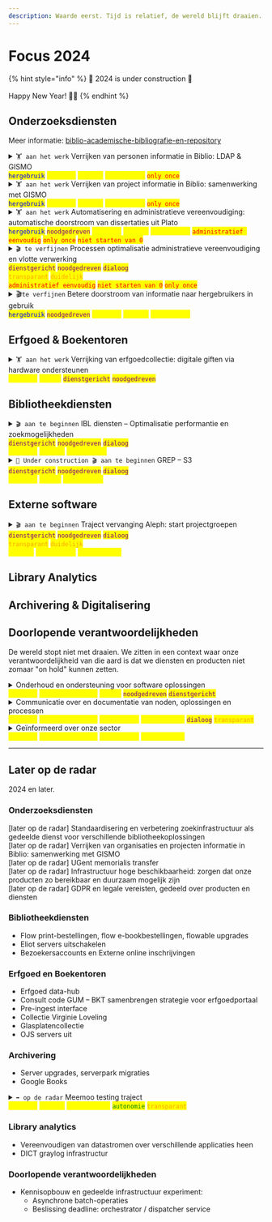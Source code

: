 ```yaml
---
description: Waarde eerst. Tijd is relatief, de wereld blijft draaien.
---
```


# Focus 2024

{% hint style="info" %}
🚧 2024 is under construction 🚧\
\
Happy New Year! 🥳🥂
{% endhint %}

## Onderzoeksdiensten

Meer informatie: [biblio-academische-bibliografie-en-repository](../../producten-en-diensten/biblio-academische-bibliografie-en-repository/ "mention")

<details>

<summary><code>🏋️ aan het werk</code> Verrijken van personen informatie in Biblio: LDAP &#x26; GISMO<br><mark style="color:blue;"><code>hergebruik</code></mark>  <mark style="color:yellow;"><code>duurzaam</code></mark>  <mark style="color:yellow;"><code>gedeeld</code></mark>  <mark style="color:yellow;"><code>standaarden</code></mark>  <mark style="color:red;"><code>only once</code></mark></summary>

Momenteel houden verschillende producten binnen de UGent data bij over personen om hun diensten vlot aan te bieden. GISMO en LDAP zijn hier twee voorbeelden. We integereren met de systemen van LDAP om data van hen te consumeren, zodat we de informatie effectiever en efficienter kunnen delen en beheren. Wij wisselen op onze beurt ook nodige informatie uit aan GISMO.\
\
Deze manier van uitwisselen kan later ook hergebruikt worden in andere systemen (vb. vervanger Aleph).\
\
[https://github.com/ugent-library/biblio-backoffice/milestone/13](https://github.com/ugent-library/biblio-backoffice/milestone/13)\
[https://github.com/ugent-library/people-service/issues](https://github.com/ugent-library/people-service/issues)

</details>

<details>

<summary><code>🏋️ aan het werk</code> Verrijken van project informatie in Biblio: samenwerking met GISMO<br><mark style="color:blue;"><code>hergebruik</code></mark>  <mark style="color:yellow;"><code>duurzaam</code></mark>  <mark style="color:yellow;"><code>gedeeld</code></mark>  <mark style="color:yellow;"><code>standaarden</code></mark>  <mark style="color:red;"><code>only once</code></mark></summary>

Momenteel houden verschillende producten binnen de UGent data bij over projecten om hun diensten vlot aan te bieden. We integereren met de systemen van GISMO om data van hen te consumeren, zodat we de informatie effectiever en efficienter kunnen delen en beheren. Wij wisselen op onze beurt ook nodige informatie uit aan GISMO.\
\
[https://github.com/ugent-library/biblio-backoffice/milestone/13](https://github.com/ugent-library/biblio-backoffice/milestone/13)\
[https://github.com/ugent-library/people-service/issues](https://github.com/ugent-library/people-service/issues)

</details>

<details>

<summary><code>🏋️ aan het werk</code> Automatisering en administratieve vereenvoudiging: automatische doorstroom van dissertaties uit Plato<br><mark style="color:blue;"><code>hergebruik</code></mark>  <mark style="color:purple;"><code>noodgedreven</code></mark>  <mark style="color:yellow;"><code>duurzaam</code></mark>  <mark style="color:yellow;"><code>gedeeld</code></mark>  <mark style="color:yellow;"><code>standaarden</code></mark>    <mark style="color:red;"><code>administratief eenvoudig</code></mark>  <mark style="color:red;"><code>only once</code></mark>   <mark style="color:red;"><code>niet starten van 0</code></mark></summary>

Plato verzamelt, net zoals Biblio, dissertaties. Het delen van die informatie gebeurt nu echter manueel door leden van de Boekentoren, onderzoeksmedewerkers of wordt gewoon manueel ingegeven. Hier gebeurt enorm veel dubbel werk.\
\
Plato is de eerste case die we gebruiken. We willen dit ook graag toepassen op andere diensten.\
\
Fase 1: designfase + design testfase (afgerond)\
Fase 2: eerste klikbare prototype + prototype testfase (bijna afgerond)\
Fase 3: eerst werkende prototype (aan te starten)\
Fase 4: lancering eerste verbeteringen\
\
[https://github.com/ugent-library/biblio-backoffice/milestone/11](https://github.com/ugent-library/biblio-backoffice/milestone/11)

</details>

<details>

<summary><code>🎬 te verfijnen</code> Processen optimalisatie administratieve vereenvoudiging en vlotte verwerking<br><mark style="color:purple;"><code>dienstgericht</code></mark>   <mark style="color:purple;"><code>noodgedreven</code></mark>  <mark style="color:purple;"><code>dialoog</code></mark><br><mark style="color:orange;"><code>transparant</code></mark>   <mark style="color:orange;"><code>duidelijk</code></mark><br><mark style="color:red;"><code>administratief eenvoudig</code></mark>   <mark style="color:red;"><code>niet starten van 0</code></mark>   <mark style="color:red;"><code>only once</code></mark></summary>

\[under construction] We zorgen voor een vlottere instroom van informatie, waarbij we zorgen dat onderzoekers zich kunnen richten op informatie waar zij controle over hebben en waarde uit halen.\
\
We zorgen dat de bibliotheekmedewerkers op een vlotte manier informatie kunnen verwerken en toevoegen die waarde toebrengt aan de bibliotheek en de universiteit.

We richten ons ook op het tijdig vinden van duplicate informatie.

We zorgen ervoor dat flows duidelijker worden.\
\
[https://github.com/ugent-library/biblio-backoffice/milestone/10](https://github.com/ugent-library/biblio-backoffice/milestone/10)

</details>

<details>

<summary>🎬<code>te verfijnen</code> Betere doorstroom van informatie naar hergebruikers in gebruik<br><mark style="color:blue;"><code>hergebruik</code></mark>  <mark style="color:purple;"><code>noodgedreven</code></mark>  <mark style="color:yellow;"><code>duurzaam</code></mark>  <mark style="color:yellow;"><code>gedeeld</code></mark>  <mark style="color:yellow;"><code>standaarden</code></mark>    </summary>

We pakken het bibliotheekprotocol OAI dat gebruikt wordt door derden om informatie mee binnen te trekken aan. We zorgen dat derden de informatie beter kunnen verwerken.

We zorgen ervoor dat de informatie die nu uitgewisseld wordt naar GISMO op een standaard manier gebeurt, in lijn met onze andere diensten.

_e.g. betere timestamps, meer standaard herbruikbare oplossing_

</details>

## Erfgoed & Boekentoren

<details>

<summary><code>🏋️ aan het werk</code> Verrijking van erfgoedcollectie: digitale giften via hardware ondersteunen<br><mark style="color:yellow;"><code>duurzaam</code></mark>  <mark style="color:yellow;"><code>veilig</code></mark>  <mark style="color:purple;"><code>dienstgericht</code></mark>   <mark style="color:purple;"><code>noodgedreven</code></mark></summary>

Er is geen manier om digitale bronnen die gedoneerd worden via hardware aan de Boekentoren veilig te openen en te bekijken. Hier wordt een apart afgesloten computerstation voor gebouwd.

</details>

## Bibliotheekdiensten

<details>

<summary><code>🎬 aan te beginnen</code> IBL diensten – Optimalisatie performantie en zoekmogelijkheden<br><mark style="color:purple;"><code>dienstgericht</code></mark>   <mark style="color:purple;"><code>noodgedreven</code></mark>  <mark style="color:purple;"><code>dialoog</code></mark><br><mark style="color:yellow;"><code>duurzaam</code></mark>   <mark style="color:yellow;"><code>gedeeld</code></mark>  <mark style="color:yellow;"><code>standaarden</code></mark></summary>

Deliver is in gebruik en het is een succes. Er zijn echter enkele optimalisaties nodig om Deliver snel en snappy te houden. We zorgen ervoor dat er nu paginering is, en dat je eenvoudiger folders kan terugvinden.\
\
Meer informatie:\
[deliver](../../producten-en-diensten/deliver/ "mention")

</details>

<details>

<summary><code>🚧 Under construction 🎬 aan te beginnen</code> GREP – S3<br><mark style="color:purple;"><code>dienstgericht</code></mark>   <mark style="color:purple;"><code>noodgedreven</code></mark>  <mark style="color:purple;"><code>dialoog</code></mark><br><mark style="color:yellow;"><code>duurzaam</code></mark>   <mark style="color:yellow;"><code>veilig</code></mark>  <mark style="color:yellow;"><code>standaarden</code></mark></summary>

\[🚧 under construction] Er is nu geen fallback om ervoor te zorgen dat lib.ugent.be goed blijft draaien wanneer achterliggende archiveringssystemen uitvallen. We kijken naar een oplossing die blijft draaien....

GREP, S3, export, ...

Uitkleden Nifi

meemoo SFTP -> S3\
\
Meer informatie:\
[deliver](../../producten-en-diensten/deliver/ "mention")

</details>

## Externe software

<details>

<summary><code>🎬 aan te beginnen</code> Traject vervanging Aleph: start projectgroepen<br><mark style="color:purple;"><code>dienstgericht</code></mark>   <mark style="color:purple;"><code>noodgedreven</code></mark>  <mark style="color:purple;"><code>dialoog</code></mark><br><mark style="color:orange;"><code>transparant</code></mark>   <mark style="color:orange;"><code>duidelijk</code></mark><br><mark style="color:yellow;"><code>gedeeld</code></mark>  <mark style="color:yellow;"><code>standaarden</code></mark>  <mark style="color:yellow;"><code>geïnformeerd</code></mark></summary>

Wanneer de vervanger van Aleph gekozen is, kunnen we aan de slag met de configuratie. Het is belangrijk dat we begrijpen waar de Faculteitsbibliotheken nood aan hebben om dit goed te configureren, en eventuele plooien glad te strijken.\
\
Meer informatie: [https://teams.microsoft.com/l/channel/19%3aN8Mcn\_GoTBcJ7UoTLEX17kmy8-Pcsw-7IMsn5k8UBcs1%40thread.tacv2/General?groupId=471e228f-fcb7-4a2f-b7d0-a9b85b8f0b58\&tenantId=d7811cde-ecef-496c-8f91-a1786241b99c](https://teams.microsoft.com/l/channel/19%3aN8Mcn\_GoTBcJ7UoTLEX17kmy8-Pcsw-7IMsn5k8UBcs1%40thread.tacv2/General?groupId=471e228f-fcb7-4a2f-b7d0-a9b85b8f0b58\&tenantId=d7811cde-ecef-496c-8f91-a1786241b99c)

</details>

## Library Analytics

## Archivering & Digitalisering

## Doorlopende verantwoordelijkheden

De wereld stopt niet met draaien. We zitten in een context waar onze verantwoordelijkheid van die aard is dat we diensten en producten niet zomaar "on hold" kunnen zetten.

<details>

<summary>Onderhoud en ondersteuning voor software oplossingen<br><mark style="color:yellow;"><code>duurzaam</code></mark>  <mark style="color:yellow;"><code>verantwoordelijk</code></mark>   <mark style="color:yellow;"><code>veilig</code></mark>  <mark style="color:purple;"><code>noodgedreven</code></mark>  <mark style="color:purple;"><code>dienstgericht</code></mark>  </summary>

*   **Nodig onderhoud van onderliggende technische systemen.** We zorgen ervoordat onze onderliggende systemen veilig en robuust blijven.

    _Vb. front-end framework upgrades: Bootstrap 5, server upgrades: librecat -> CentOS, serverpark migraties, back-ups, object store, CraftCMS, opvolging Inuits... Wegmigreren van oude software, archivering van historische Bibliotheekaanvragen_\

* **Derde lijn ondersteuning van bestaande software oplossingen**: Biblio, Deliver, Lib, IIIF, Shared Canvas, DMP online (ondersteuning uitfasering), LibAdmin, logisitiek systeem, GREP.
  * **Ondersteuning** bij nieuwe functionaliteiten of veranderingen binnen bestaande producten. _Vb. Biblio, Deliver, Lib_
  * **Inschatten** van (nieuwe) noden en gevraagde oplossingen, over alle producten heen.\

* **Inbakken van automatische testen** van gebouwde oplossingen om eventuele fouten voortijdig op te kunnen sporen.\

* Samenwerking tussen verschillende UGent diensten ondersteunen en gebruik maken van gedeelde infrastructuur.\
  _Vb. Piwik, samenwerking Inuits, Vault ..._

[https://github.com/ugent-library/biblio-backoffice/milestone/14](https://github.com/ugent-library/biblio-backoffice/milestone/14)

</details>

<details>

<summary>Communicatie over en documentatie van noden, oplossingen en processen<br><mark style="color:yellow;"><code>duurzaam</code></mark>  <mark style="color:yellow;"><code>verantwoordelijk</code></mark>  <mark style="color:yellow;"><code>standaarden</code></mark>  <mark style="color:yellow;"><code>geïnformeerd</code></mark>  <mark style="color:purple;"><code>dialoog</code></mark>  <mark style="color:orange;"><code>transparant</code></mark></summary>

**We communiceren met regelmaat** zodat onze collega's begrijpen waar we mee bezig zijn, vooral waarom we hier mee bezig zijn. Dit kan bijvoorbeeld aan de hand van release notes en _deze_ documentatie.

**We documenteren zorgvuldig** om ervoor te zorgen dat onze teams kunnen werken en weten hoe de talloze producten en diensten in elkaar zitten – ook wanneer er nieuwe teamleden zijn of wanneer er een teamlid vertrekt.\
\
Deze documentatie zorgt er ook voor dat er **standaarden** ontstaan waarmee we ontwikkelen, zodat onze oplossingen beter op te volgen zijn.\
\
[https://github.com/ugent-library/biblio-backoffice/milestone/15](https://github.com/ugent-library/biblio-backoffice/milestone/15)

</details>

<details>

<summary>Geïnformeerd over onze sector<br><mark style="color:yellow;"><code>duurzaam</code></mark>  <mark style="color:yellow;"><code>verantwoordelijk</code></mark>  <mark style="color:yellow;"><code>standaarden</code></mark>  <mark style="color:yellow;"><code>geïnformeerd</code></mark></summary>

Onze diensten en producten worden niet in een silo gebouwd.

* **Consumeren**: bijvoorbeeld lezen en conferenties bijwonen.\
  _Vb. Typesense onderzoek, Trubo front-end technieken_
* **Experimenteren** en proberen: kennis die we vergaren in de praktijk omzetten zonder klakkeloos te kopiëren.
* **Delen en verbeteren**: actief feedback zoeken van onze sector door kennis te delen, bijvoorbeeld door schrijven en spreken.\
  _Vb. iPress2021, PIDs, VOGIN-IP_

</details>

***

## Later op de radar

2024 en later.

### Onderzoeksdiensten

\[later op de radar] Standaardisering en verbetering zoekinfrastructuur als gedeelde dienst voor verschillende bibliotheekoplossingen\
\[later op de radar] Verrijken van organisaties en projecten informatie in Biblio: samenwerking met GISMO\
\[later op de radar] UGent memorialis transfer\
\[later op de radar] Infrastructuur hoge beschikbaarheid: zorgen dat onze producten zo bereikbaar en duurzaam mogelijk zijn\
\[later op de radar] GDPR en legale vereisten, gedeeld over producten en diensten

### Bibliotheekdiensten

* Flow print-bestellingen, flow e-bookbestellingen, flowable upgrades
* Eliot servers uitschakelen
* Bezoekersaccounts en Externe online inschrijvingen

### Erfgoed en Boekentoren

* Erfgoed data-hub
* Consult code GUM – BKT samenbrengen strategie voor erfgoedportaal
* Pre-ingest interface
* Collectie Virginie Loveling
* Glasplatencollectie
* OJS servers uit

### Archivering

* Server upgrades, serverpark migraties
* Google Books

<details>

<summary><code>➡️ op de radar</code> Meemoo testing traject<br><mark style="color:yellow;"><code>duurzaam</code></mark>  <mark style="color:yellow;"><code>gedeeld</code></mark>  <mark style="color:yellow;"><code>geïnformeerd</code></mark> <mark style="color:green;"><code>autonomie</code></mark>  <mark style="color:orange;"><code>transparant</code></mark></summary>

🚧 onder constructie

</details>

### Library analytics

* Vereenvoudigen van datastromen over verschillende applicaties heen
* DICT graylog infrastructur

### Doorlopende verantwoordelijkheden

* Kennisopbouw en gedeelde infrastructuur experiment:
  * Asynchrone batch-operaties
  * Beslissing deadline: orchestrator / dispatcher service
